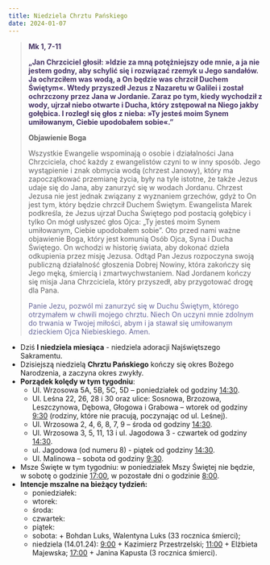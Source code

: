 ```yaml
---
title: Niedziela Chrztu Pańskiego
date: 2024-01-07
---
```


> **<span style="color: #463465;">Mk 1, 7-11</span>**
>
> **<span style="color: #463465;">„Jan Chrzciciel głosił: »Idzie za mną potężniejszy ode mnie, a ja nie jestem godny, aby schylić się i rozwiązać rzemyk u Jego sandałów. Ja ochrzciłem was wodą, a On będzie was chrzcił Duchem Świętym«. Wtedy przyszedł Jezus z Nazaretu w Galilei i został ochrzczony przez Jana w Jordanie. Zaraz po tym, kiedy wychodził z wody, ujrzał niebo otwarte i Ducha, który zstępował na Niego jakby gołębica. I rozległ się głos z nieba: »Ty jesteś moim Synem umiłowanym, Ciebie upodobałem sobie«.”</span>**
>
>
>
> **Objawienie Boga**
>
> Wszystkie Ewangelie wspominają o osobie i działalności Jana Chrzciciela, choć każdy z ewangelistów czyni to w inny sposób. Jego wystąpienie i znak obmycia wodą (chrzest Janowy), który ma zapoczątkować przemianę życia, były na tyle istotne, że także Jezus udaje się do Jana, aby zanurzyć się w wodach Jordanu. Chrzest Jezusa nie jest jednak związany z wyznaniem grzechów, gdyż to On jest tym, który będzie chrzcił Duchem Świętym. Ewangelista Marek podkreśla, że Jezus ujrzał Ducha Świętego pod postacią gołębicy i tylko On mógł usłyszeć głos Ojca: „Ty jesteś moim Synem umiłowanym, Ciebie upodobałem sobie”. Oto przed nami ważne objawienie Boga, który jest komunią Osób Ojca, Syna i Ducha Świętego. On wchodzi w historię świata, aby dokonać dzieła odkupienia przez misję Jezusa. Odtąd Pan Jezus rozpoczyna swoją publiczną działalność głoszenia Dobrej Nowiny, która zakończy się Jego męką, śmiercią i zmartwychwstaniem. Nad Jordanem kończy się misja Jana Chrzciciela, który przyszedł, aby przygotować drogę dla Pana.
>
> <span style="color: #666699;">Panie Jezu, pozwól mi zanurzyć się w Duchu Świętym, którego otrzymałem w chwili mojego chrztu. Niech On uczyni mnie zdolnym do trwania w Twojej miłości, abym i ja stawał się umiłowanym dzieckiem Ojca Niebieskiego. Amen.
> &nbsp;

- Dziś **I niedziela miesiąca** - niedziela adoracji Najświętszego Sakramentu.
- Dzisiejszą niedzielą  **Chrztu Pańskiego** kończy się okres Bożego Narodzenia, a zaczyna okres zwykły.
- **Porządek kolędy w tym tygodniu**:
  - Ul. Wrzosowa 5A, 5B, 5C, 5D – poniedziałek od godziny <u>14:30</u>.
  - Ul. Leśna 22, 26, 28 i 30 oraz ulice: Sosnowa, Brzozowa, Leszczynowa, Dębowa, Głogowa i Grabowa – wtorek od godziny <u>9:30</u> (rodziny, które nie pracują, poczynając od ul. Leśnej).
  - Ul. Wrzosowa 2, 4, 6, 8, 7, 9 – środa od godziny <u>14:30</u>.
  - Ul. Wrzosowa 3, 5, 11, 13 i ul. Jagodowa 3 - czwartek od godziny <u>14:30</u>.
  - ul. Jagodowa (od numeru 8) - piątek od godziny <u>14:30</u>.
  - Ul. Malinowa – sobota od godziny <u>9:30</u>.
- Msze Święte w tym tygodniu: w poniedziałek Mszy Świętej nie będzie, w sobotę o godzinie <u>17:00</u>, w pozostałe dni o godzinie <u>8:00</u>.
- **Intencje mszalne na bieżący tydzień:**
  - poniedziałek:
  - wtorek:
  - środa:
  - czwartek:
  - piątek:
  - sobota: + Bohdan Luks, Walentyna Luks (33 rocznica śmierci);
  - niedziela (14.01.24): <u>9:00</u> + Kazimierz Przestrzelski; <u>11:00</u> + Elżbieta Majewska; <u>17:00</u> + Janina Kapusta (3 rocznica śmierci).

